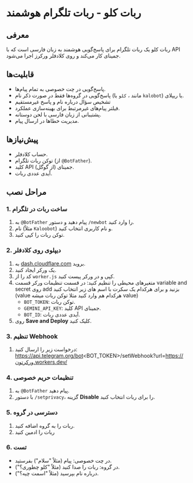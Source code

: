 # ربات کلو - ربات تلگرام هوشمند

## معرفی
ربات کلو یک ربات تلگرام برای پاسخ‌گویی هوشمند به زبان فارسی است که با API جمینای کار می‌کند و روی کلادفلر ورکرز اجرا می‌شود.

## قابلیت‌ها
- پاسخ‌گویی در چت خصوصی به تمام پیام‌ها.
- پاسخ‌گویی در گروه‌ها فقط در صورت ذکر نام (مانند ، `کلو` یا `kalobot`) یا ریپلای.
- تشخیص سؤال درباره نام و پاسخ غیرمستقیم
- فیلتر پیام‌های غیرمرتبط برای بهینه‌سازی عملکرد.
- پشتیبانی از زبان فارسی با لحن دوستانه.
- مدیریت خطاها در ارسال پیام.

## پیش‌نیازها
- حساب کلادفلر.
- توکن ربات تلگرام (از `@BotFather`).
- کلید API جمینای (از گوگل).
- آیدی عددی ربات.

## مراحل نصب
### 1. ساخت ربات در تلگرام
1. به `@BotFather` پیام دهید و دستور `/newbot` را وارد کنید.
2. نام (مثلاً `Kaloobot`) و نام کاربری انتخاب کنید.
3. توکن ربات را کپی کنید.

### 2. دیپلوی روی کلادفلر
1. به [dash.cloudflare.com](https://dash.cloudflare.com/) بروید.
2. یک ورکر ایجاد کنید.
3. کد را از `worker.js` کپی و در ورکر پیست کنید.
4. متغیرهای محیطی را تنظیم کنید:
در قسمت تنظیمات ورکر قسمت variable and secret روی add بزنید و برای هرکدام یک سکرت با اسم های زیر انتخاب کنید (value هرکدام هم وارد کنید مثلا توکن ربات میشه value)
   - `BOT_TOKEN`: توکن ربات.
   - `GEMINI_API_KEY`: کلید API جمینای.
   - `BOT_ID`: آیدی عددی ربات.
6. روی **Save and Deploy** کلیک کنید.

### 3. تنظیم Webhook
1. درخواست زیر را ارسال کنید:
https://api.telegram.org/bot<BOT_TOKEN>/setWebhook?url=https://ورکرتون.workers.dev/

### 4. تنظیمات حریم خصوصی
1. به `@BotFather` پیام دهید.
2. با دستور `/setprivacy`، گزینه **Disable** را برای ربات انتخاب کنید.

### 5. دسترسی در گروه
1. ربات را به گروه اضافه کنید.
2. ربات را ادمین کنید

### 6. تست
- در چت خصوصی: پیام (مثلاً "سلام") بفرستید.
- در گروه: ربات را صدا کنید (مثلاً "کلو چطوری؟").
- درباره نام بپرسید (مثلاً "اسمت چیه؟").

